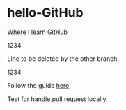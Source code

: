 # hello-GitHub
Where I learn GitHub

1234

Line to be deleted by the other branch.

1234

Follow the guide [here](https://guides.github.com/activities/hello-world/).

Test for handle pull request locally.
